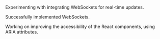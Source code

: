 Experimenting with integrating WebSockets for real-time updates.

Successfully implemented WebSockets.

Working on improving the accessibility of the React components, using ARIA attributes.